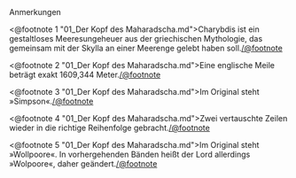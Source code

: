 <div class="anmerkungen">Anmerkungen</div>

<@footnote 1 "01_Der Kopf des Maharadscha.md">Charybdis ist ein gestaltloses Meeresungeheuer aus der griechischen Mythologie, das gemeinsam mit der Skylla an einer Meerenge gelebt haben soll.</@footnote>

<@footnote 2 "01_Der Kopf des Maharadscha.md">Eine englische Meile beträgt exakt 1609,344 Meter.</@footnote>

<@footnote 3 "01_Der Kopf des Maharadscha.md">Im Original steht »Simpson«.</@footnote>

<@footnote 4 "01_Der Kopf des Maharadscha.md">Zwei vertauschte Zeilen wieder in die richtige Reihenfolge gebracht.</@footnote>

<@footnote 5 "01_Der Kopf des Maharadscha.md">Im Original steht »Wollpoore«. In vorhergehenden Bänden heißt der Lord allerdings »Wolpoore«, daher geändert.</@footnote>

